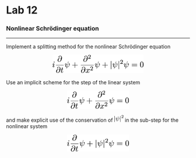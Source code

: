 # Lab 12
### Nonlinear Schrödinger equation
----
Implement a splitting method for the nonlinear Schrödinger equation

<p align="center">
<img src="stuffy_stuff/f1.png" width="250">
</p>

Use an implicit scheme for the step of the linear system
<p align="center">
<img src="stuffy_stuff/f2.png" width="170">
</p>
and make explicit use of the conservation of
<img src="stuffy_stuff/f3.png" width="25"> in the sub-step for the nonlinear system
<p align="center">
<img src="stuffy_stuff/f4.png" width="170">
</p>
